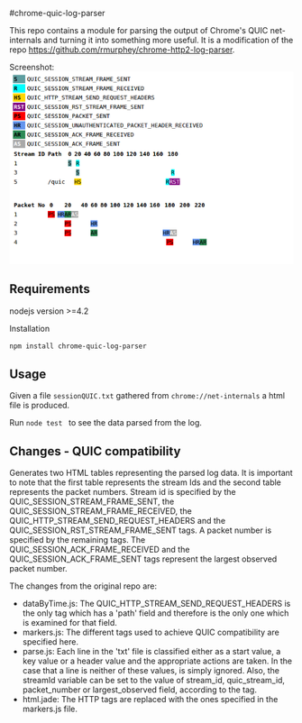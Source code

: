 #chrome-quic-log-parser

This repo contains a module for parsing the output of Chrome's QUIC
net-internals and turning it into something more useful. It is a modification of the repo https://github.com/rmurphey/chrome-http2-log-parser. 

Screenshot: ![image](https://raw.githubusercontent.com/gstylianou8/chrome-quic-log-parser/master/screenshots/screenshot.png)


## Requirements
nodejs version >=4.2

Installation
```sh
npm install chrome-quic-log-parser
```

## Usage

Given a file `sessionQUIC.txt` gathered from `chrome://net-internals` a html file is produced.

Run `node test ` to see the data parsed from the log.

## Changes - QUIC compatibility
Generates two HTML tables representing the parsed log data.
It is important to note that the first table represents the stream Ids and the second table represents the packet numbers. 
Stream id is specified by the QUIC_SESSION_STREAM_FRAME_SENT, the QUIC_SESSION_STREAM_FRAME_RECEIVED, the QUIC_HTTP_STREAM_SEND_REQUEST_HEADERS and the QUIC_SESSION_RST_STREAM_FRAME_SENT tags. A packet number is specified by the remaining tags. The QUIC_SESSION_ACK_FRAME_RECEIVED and the QUIC_SESSION_ACK_FRAME_SENT tags represent the largest observed packet number.

The changes from the original repo are:
 - dataByTime.js: The QUIC_HTTP_STREAM_SEND_REQUEST_HEADERS is the only tag which has a 'path' field and therefore is the only one which is examined for that field. 
 - markers.js: The different tags used to achieve QUIC compatibility are specified here. 
 - parse.js: Each line in the 'txt' file is classified either as a start value, a key value or a header value and the appropriate actions are taken. In the case that a line is neither of these values, is simply ignored. 
 Also, the streamId variable can be set to the value of stream_id, quic_stream_id, packet_number or largest_observed field, according to the tag. 
 - html.jade: The HTTP tags are replaced with the ones specified in the markers.js file.


